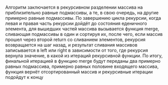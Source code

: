 Алгоритм заключается в рекурсивном разделении массива на приблизительно равные подмассивы, а те, в свою очередь, на другие примерно равные подмассивы.
По завершению цикла рекурсии, когда левая и правая часть рекурсии дойдёт до состояния еденичного элемента, для вышедших частей массива вызывается функция merge,
сливающая подмассивы в один и сортируя их, после чего, если массив прошел через второй return со сливанием элементов, рекурсия возвращается на шаг назад, 
и результат сливания массивов записывается в left или right в зависимости от того, где рекурсия вернула значение, в какой из итераций рекурсивной функции. 
По итогу, финальной итерацией в функцию merge будут переданы два примерно равных подмассива, примерно равных половине входящего массива,
функция вернёт отсортированный массив и рекурсивные итерации подойдут к концу
